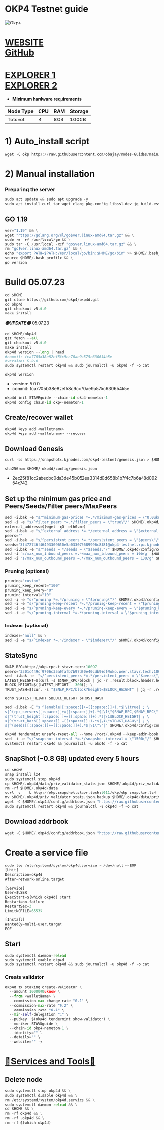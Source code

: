 # OKP4 Testnet guide

![Okp4](https://user-images.githubusercontent.com/44331529/197152847-749c938c-c385-4698-bfa5-3f159297f391.png)

[WEBSITE](https://okp4.network/) \
[GitHub](https://github.com/okp4)
=
[EXPLORER 1](https://explorer.stavr.tech/OKP4-Testnet/staking) \
[EXPLORER 2](https://explorer.bccnodes.com/okp4/staking)
=

- **Minimum hardware requirements**:

| Node Type |CPU | RAM  | Storage  | 
|-----------|----|------|----------|
| Tetsnet   |   4|  8GB | 100GB    |


# 1) Auto_install script
```python
wget -O okp https://raw.githubusercontent.com/obajay/nodes-Guides/main/Projects/OKP4/okp && chmod +x okp && ./okp
```

# 2) Manual installation

### Preparing the server

```python
sudo apt update && sudo apt upgrade -y
sudo apt install curl tar wget clang pkg-config libssl-dev jq build-essential bsdmainutils git make ncdu gcc git jq chrony liblz4-tool -y
```

## GO 1.19

```python
ver="1.19" && \
wget "https://golang.org/dl/go$ver.linux-amd64.tar.gz" && \
sudo rm -rf /usr/local/go && \
sudo tar -C /usr/local -xzf "go$ver.linux-amd64.tar.gz" && \
rm "go$ver.linux-amd64.tar.gz" && \
echo "export PATH=$PATH:/usr/local/go/bin:$HOME/go/bin" >> $HOME/.bash_profile && \
source $HOME/.bash_profile && \
go version
```

# Build 05.07.23
```python
cd $HOME
git clone https://github.com/okp4/okp4d.git
cd okp4d
git checkout v5.0.0
make install
```
*******🟢UPDATE🟢******* 05.07.23
```python
cd $HOME/okp4d
git fetch --all
git checkout v5.0.0
make install
okp4d version --long | head
#commit: fca7705b38e82ef58c9cc70ae9a575c630654b5e
#version: 5.0.0
sudo systemctl restart okp4d && sudo journalctl -u okp4d -f -o cat
```

`okp4d version`
- version: 5.0.0
- commit: fca7705b38e82ef58c9cc70ae9a575c630654b5e

```python
okp4d init STAVRguide --chain-id okp4-nemeton-1
okp4d config chain-id okp4-nemeton-1
```    

## Create/recover wallet
```python
okp4d keys add <walletname>
okp4d keys add <walletname> --recover
```

## Download Genesis
```python
curl -Ls https://snapshots.kjnodes.com/okp4-testnet/genesis.json > $HOME/.okp4d/config/genesis.json
```
`sha256sum $HOME/.okp4d/config/genesis.json`
+ 2ec25f81cc2abecbc0da3de45b052ea3314d0d658b1b7f4c7b6a48d09254c742

## Set up the minimum gas price and Peers/Seeds/Filter peers/MaxPeers
```python
sed -i.bak -e "s/^minimum-gas-prices *=.*/minimum-gas-prices = \"0.0uknow\"/;" ~/.okp4d/config/app.toml
sed -i -e "s/^filter_peers *=.*/filter_peers = \"true\"/" $HOME/.okp4d/config/config.toml
external_address=$(wget -qO- eth0.me) 
sed -i.bak -e "s/^external_address *=.*/external_address = \"$external_address:26656\"/" $HOME/.okp4d/config/config.toml
peers=""
sed -i.bak -e "s/^persistent_peers *=.*/persistent_peers = \"$peers\"/" $HOME/.okp4d/config/config.toml
seeds="3f472746f46493309650e5a033076689996c8881@okp4-testnet.rpc.kjnodes.com:36659"
sed -i.bak -e "s/^seeds =.*/seeds = \"$seeds\"/" $HOME/.okp4d/config/config.toml
sed -i 's/max_num_inbound_peers =.*/max_num_inbound_peers = 100/g' $HOME/.okp4d/config/config.toml
sed -i 's/max_num_outbound_peers =.*/max_num_outbound_peers = 100/g' $HOME/.okp4d/config/config.toml

```
### Pruning (optional)
```python
pruning="custom"
pruning_keep_recent="100"
pruning_keep_every="0"
pruning_interval="10"
sed -i -e "s/^pruning *=.*/pruning = \"$pruning\"/" $HOME/.okp4d/config/app.toml
sed -i -e "s/^pruning-keep-recent *=.*/pruning-keep-recent = \"$pruning_keep_recent\"/" $HOME/.okp4d/config/app.toml
sed -i -e "s/^pruning-keep-every *=.*/pruning-keep-every = \"$pruning_keep_every\"/" $HOME/.okp4d/config/app.toml
sed -i -e "s/^pruning-interval *=.*/pruning-interval = \"$pruning_interval\"/" $HOME/.okp4d/config/app.toml
```
### Indexer (optional) 
```python
indexer="null" && \
sed -i -e "s/^indexer *=.*/indexer = \"$indexer\"/" $HOME/.okp4d/config/config.toml
```

## StateSync
```python
SNAP_RPC=http://okp.rpc.t.stavr.tech:10097
peers="3301c449cf9706c35a0fafb7b97d20e40cdb96df@okp.peer.stavr.tech:10096"
sed -i.bak -e  "s/^persistent_peers *=.*/persistent_peers = \"$peers\"/" ~/.okp4d/config/config.toml
LATEST_HEIGHT=$(curl -s $SNAP_RPC/block | jq -r .result.block.header.height); \
BLOCK_HEIGHT=$((LATEST_HEIGHT - 300)); \
TRUST_HASH=$(curl -s "$SNAP_RPC/block?height=$BLOCK_HEIGHT" | jq -r .result.block_id.hash)

echo $LATEST_HEIGHT $BLOCK_HEIGHT $TRUST_HASH

sed -i.bak -E "s|^(enable[[:space:]]+=[[:space:]]+).*$|\1true| ; \
s|^(rpc_servers[[:space:]]+=[[:space:]]+).*$|\1\"$SNAP_RPC,$SNAP_RPC\"| ; \
s|^(trust_height[[:space:]]+=[[:space:]]+).*$|\1$BLOCK_HEIGHT| ; \
s|^(trust_hash[[:space:]]+=[[:space:]]+).*$|\1\"$TRUST_HASH\"| ; \
s|^(seeds[[:space:]]+=[[:space:]]+).*$|\1\"\"|" $HOME/.okp4d/config/config.toml

okp4d tendermint unsafe-reset-all --home /root/.okp4d --keep-addr-book
sed -i -e "s/^snapshot-interval *=.*/snapshot-interval = \"1500\"/" $HOME/.okp4d/config/app.toml
systemctl restart okp4d && journalctl -u okp4d -f -o cat
```

## SnapShot (~0.8 GB) updated every 5 hours
```python
cd $HOME
snap install lz4
sudo systemctl stop okp4d
cp $HOME/.okp4d/data/priv_validator_state.json $HOME/.okp4d/priv_validator_state.json.backup
rm -rf $HOME/.okp4d/data
curl -o - -L http://okp.snapshot.stavr.tech:1011/okp/okp-snap.tar.lz4 | lz4 -c -d - | tar -x -C $HOME/.okp4d --strip-components 2
mv $HOME/.okp4d/priv_validator_state.json.backup $HOME/.okp4d/data/priv_validator_state.json
wget -O $HOME/.okp4d/config/addrbook.json "https://raw.githubusercontent.com/obajay/nodes-Guides/main/Projects/OKP4/addrbook.json"
sudo systemctl restart okp4d && journalctl -u okp4d -f -o cat
```

## Download addrbook
```python
wget -O $HOME/.okp4d/config/addrbook.json "https://raw.githubusercontent.com/obajay/nodes-Guides/main/Projects/OKP4/addrbook.json"
```


# Create a service file
```python
sudo tee /etc/systemd/system/okp4d.service > /dev/null <<EOF
[Unit]
Description=okp4d
After=network-online.target

[Service]
User=$USER
ExecStart=$(which okp4d) start
Restart=on-failure
RestartSec=3
LimitNOFILE=65535

[Install]
WantedBy=multi-user.target
EOF
```

## Start
```python
sudo systemctl daemon-reload
sudo systemctl enable okp4d
sudo systemctl restart okp4d && sudo journalctl -u okp4d -f -o cat
```

### Create validator
```python
okp4d tx staking create-validator \
  --amount 1000000uknow \
  --from <walletName> \
  --commission-max-change-rate "0.1" \
  --commission-max-rate "0.2" \
  --commission-rate "0.1" \
  --min-self-delegation "1" \
  --pubkey  $(okp4d tendermint show-validator) \
  --moniker STAVRguide \
  --chain-id okp4-nemeton-1 \
  --identity="" \
  --details="" \
  --website="" -y
```
[🧩Services and Tools🧩](https://github.com/obajay/StateSync-snapshots/tree/main/Projects/OKP4)
=

## Delete node
```python
sudo systemctl stop okp4d && \
sudo systemctl disable okp4d && \
rm /etc/systemd/system/okp4d.service && \
sudo systemctl daemon-reload && \
cd $HOME && \
rm -rf okp4d && \
rm -rf .okp4d && \
rm -rf $(which okp4d)
```
